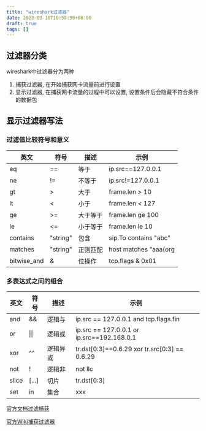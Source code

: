 ```yaml
---
title: "wireshark过滤器"
date: 2023-03-16T10:58:59+08:00
draft: true
tags: []
---
```


## 过滤器分类
wireshark中过滤器分为两种
1. 捕获过滤器, 在开始捕获网卡流量前进行设置
2. 显示过滤器, 在捕获网卡流量的过程中可以设置, 设置条件后会隐藏不符合条件的数据包

## 显示过滤器写法

### 过滤值比较符号和意义

| 英文 | 符号 | 描述 | 示例 |
|------|-----|------|------|
| eq | == | 等于 | ip.src==127.0.0.1 |
| ne | != | 不等于 | ip.src!=127.0.0.1 |
| gt | > | 大于 | frame.len > 10 |
| lt | < | 小于 | frame.len < 127 |
| ge | >= | 大于等于 | frame.len ge 100 |
| le | <= | 小于等于 | frame.len le 10 |
| contains | "string" | 包含 | sip.To contains "abc" |
| matches | "string" | 正则匹配 | host matches "aaa(org|com|io)" |
| bitwise_and | & | 位操作 | tcp.flags & 0x01 |


### 多表达式之间的组合

| 英文 | 符号 | 描述 | 示例 |
|------|-----|------|------|
| and | && | 逻辑与 | ip.src == 127.0.0.1 and tcp.flags.fin |
| or | \|\| | 逻辑或 | ip.src == 127.0.0.1 or ip.src==192.168.0.1 |
| xor | ^^ | 逻辑异或 | tr.dst[0:3]==0.6.29 xor tr.src[0:3] == 0.6.29 |
| not | ! | 逻辑非 | not llc |
| slice | [...] | 切片 | tr.dst[0:3] |
| set | in | 集合 | xxx

[官方文档过滤捕获](https://www.wireshark.org/docs/wsug_html_chunked/ChCapCaptureFilterSection.html)

[官方Wiki捕获过滤器](https://gitlab.com/wireshark/wireshark/-/wikis/CaptureFilters)

